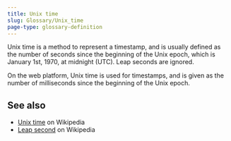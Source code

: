 ```yaml
---
title: Unix time
slug: Glossary/Unix_time
page-type: glossary-definition
---
```


Unix time is a method to represent a timestamp, and is usually defined as the number of seconds since the beginning of the Unix epoch, which is January 1st, 1970, at midnight (UTC). Leap seconds are ignored.

On the web platform, Unix time is used for timestamps, and is given as the number of milliseconds since the beginning of the Unix epoch.

## See also

- [Unix time](https://en.wikipedia.org/wiki/Unix_time) on Wikipedia
- [Leap second](https://en.wikipedia.org/wiki/Leap_second) on Wikipedia

